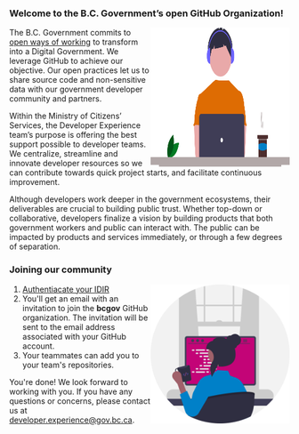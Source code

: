 ### Welcome to the B.C. Government’s open GitHub Organization!

<img align="right" width="250" height="250" src="images/Developer.png">

The B.C. Government commits to [open ways of working](https://digital.gov.bc.ca/policies-standards/dcop/open/) to transform into a Digital Government. We leverage GitHub to achieve our objective. Our open practices let us to share source code and non-sensitive data with our government developer community and partners.

Within the Ministry of Citizens’ Services, the Developer Experience team’s purpose is offering the best support possible to developer teams. We centralize, streamline and innovate developer resources so we can contribute towards quick project starts, and facilitate continuous improvement. 

Although developers work deeper in the government ecosystems, their deliverables are crucial to building public trust. Whether top-down or collaborative, developers finalize a vision by building products that both government workers and public can interact with. The public can be impacted by products and services immediately, or through a few degrees of separation.

### Joining our community 
<img align="right" width="250" height="250" src="images/Programmer.png">

1. [Authentiacate your IDIR](https://github.com/orgs/bcgov/sso)
2. You'll get an email with an invitation to join the **bcgov** GitHub organization. The invitation will be sent to the email address associated with your GitHub account.
3. Your teammates can add you to your team's repositories.

You're done! We look forward to working with you. If you have any questions or concerns, please contact us at developer.experience@gov.bc.ca.


